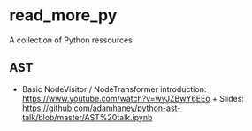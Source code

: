 # read_more_py
A collection of Python ressources

## AST
* Basic NodeVisitor / NodeTransformer introduction: https://www.youtube.com/watch?v=wyJZBwY6EEo + Slides: https://github.com/adamhaney/python-ast-talk/blob/master/AST%20talk.ipynb
